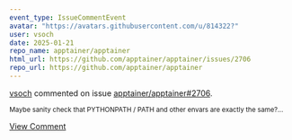 ```yaml
---
event_type: IssueCommentEvent
avatar: "https://avatars.githubusercontent.com/u/814322?"
user: vsoch
date: 2025-01-21
repo_name: apptainer/apptainer
html_url: https://github.com/apptainer/apptainer/issues/2706
repo_url: https://github.com/apptainer/apptainer
---
```


<a href='https://github.com/vsoch' target='_blank'>vsoch</a> commented on issue <a href='https://github.com/apptainer/apptainer/issues/2706' target='_blank'>apptainer/apptainer#2706</a>.

<small>Maybe sanity check that PYTHONPATH / PATH and other envars are exactly the same?...</small>

<a href='https://github.com/apptainer/apptainer/issues/2706' target='_blank'>View Comment</a>